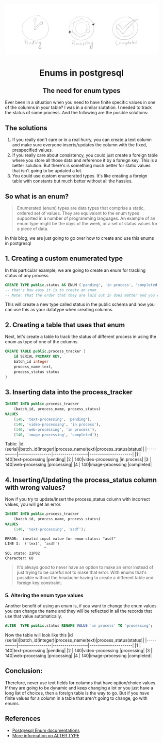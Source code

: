 ![fixed value fields](./database/images/enums.png)
<h1 style="text-align: center">Enums in postgresql </h1>


<h2 style="text-align: center">The need for enum types</h2>
Ever been in a situation when you need to have finite specific values in one
of the columns in your table? I was in a similar siutation. I needed to track
the status of some process. And the following are the posible solutions:

## The solutions
1. If you really don't care or in a real hurry, you can create a text column and
make sure everyone inserts/updates the column with the fixed, prespecified values. 
2. If you really care about consistency, you could just create a foreign table
where you store all those data and reference it by a foreign key. This is a
better solution. But there's is something much better for static values that isn't
going to be updated a lot.
3. You could use custom enumerated types. It's like creating a foreign table with
constants but much better without all the hassles.

## So what is an enum?
> Enumerated (enum) types are data types that comprise a static, ordered set of
> values. They are equivalent to the enum types supported in a number of
> programming languages. An example of an enum type might be the days of the week,
> or a set of status values for a piece of data.

In this blog, we are just going to go over how to create and use this enums in
postgresql

## 1. Creating a custom enumerated type
In this particular example, we are going to create an enum for tracking status
of any process.

```sql
CREATE TYPE public.status AS ENUM ('pending', 'in process', 'completed');
-- that's how easy it is to create an enum.
-- Note: that the order that they are laid out in does matter and you can do comparisons based on their order. More on this later
```
This will create a new type called status in the public schema and now you can
use this as your datatype when creating columns.

## 2. Creating a table that uses that enum
Next, let's create a table to track the status of different process in using the
enum as type of one of the columns.
```sql
CREATE TABLE public.process_tracker (
    id SERIAL PRIMARY KEY,
    batch_id integer
    process_name text,
    process_status status
)
```

## 3. Inserting data into the process_tracker
```sql
INSERT INTO public.process_tracker
    (batch_id, process_name, process_status)
VALUES 
    (140, 'text-processing', 'pending'),
    (140, 'video-processing', 'in process'),
    (140, 'web-processing', 'in process'),
    (140, 'image-processing', 'completed');
```

Table:
|id (serial)|batch_id(integer)|process_name(text)|process_status(status)|
|-----------|-----------------|------------------|----------------------|
|1 |     140|text-processing  |pending|
|2 |     140|video-processing |in process|
|3 |     140|web-processing |processing|
|4 |     140|image-processing |completed|

## 4. Inserting/Updating the process_status column with wrong values?
Now if you try to update/insert the process_status column with incorrect values,
you will get an error.
```sql
INSERT INTO public.process_tracker
    (batch_id, process_name, process_status)
VALUES
    (140, 'text-processing', 'asdf');
```
```log
ERROR:  invalid input value for enum status: "asdf"
LINE 3:  ('text', 'asdf')
                  ^
SQL state: 22P02
Character: 60
```

>It's always good to never have an option to make an error instead of just trying to
>be careful not to make that error.  With enums that's possible without the
>headache having to create a different table and foreign key constraint.

### 5. Altering the enum type values
Another benefit of using an enum is, if you want to change the enum values you can change the name
and they will be reflected in all the records that use that value automatically.

```sql
ALTER  TYPE public.status RENAME VALUE 'in process' TO 'processing';
```

Now the table will look like this
|id (serial)|batch_id(integer)|process_name(text)|process_status(status)|
|-----------|-----------------|------------------|----------------------|
|1 |     140|text-processing  |pending|
|2 |     140|video-processing |processing|
|3 |     140|web-processing |processing|
|4 |     140|image-processing |completed|

## Conclusion:
Therefore, never use text fields for columns that have option/choice values. If
they are going to be dynamic and keep changing a lot or you just have a long
list of choices, then a foreign table is the way to go. But if you have finite
values for a column in a table that aren't going to change, go with enums.

## References
* [Postgresql Enum documentations](https://www.postgresql.org/docs/current/datatype-enum.html)
* [More information on ALTER TYPE](https://www.postgresql.org/docs/current/sql-altertype.html)
